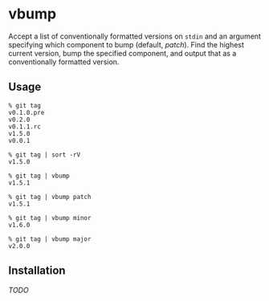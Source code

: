 # vbump

Accept a list of conventionally formatted versions on `stdin` and an argument
specifying which component to bump (default, *patch*). Find the highest current
version, bump the specified component, and output that as a conventionally
formatted version.

## Usage

```
% git tag
v0.1.0.pre
v0.2.0
v0.1.1.rc
v1.5.0
v0.0.1

% git tag | sort -rV
v1.5.0

% git tag | vbump
v1.5.1

% git tag | vbump patch
v1.5.1

% git tag | vbump minor
v1.6.0

% git tag | vbump major
v2.0.0
```

## Installation

*TODO*

